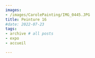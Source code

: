 ```yaml
---
images:
- /images/CarolePainting/IMG_0445.JPG
title: Peinture 16
#date: 2022-07-23
tags:
- archive # all posts
- expo
- accueil

---
```



